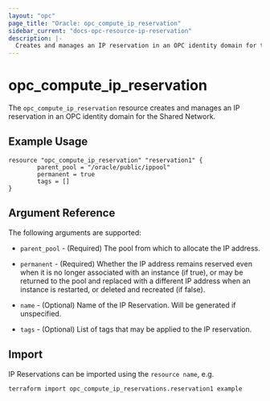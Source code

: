 ```yaml
---
layout: "opc"
page_title: "Oracle: opc_compute_ip_reservation"
sidebar_current: "docs-opc-resource-ip-reservation"
description: |-
  Creates and manages an IP reservation in an OPC identity domain for the Shared Network.
---
```


# opc\_compute\_ip\_reservation

The ``opc_compute_ip_reservation`` resource creates and manages an IP reservation in an OPC identity domain for the Shared Network.

## Example Usage

```
resource "opc_compute_ip_reservation" "reservation1" {
        parent_pool = "/oracle/public/ippool"
        permanent = true
       	tags = []
}
```

## Argument Reference

The following arguments are supported:

* `parent_pool` - (Required) The pool from which to allocate the IP address.

* `permanent` - (Required) Whether the IP address remains reserved even when it is no longer associated with an instance
(if true), or may be returned to the pool and replaced with a different IP address when an instance is restarted, or
deleted and recreated (if false).

* `name` - (Optional) Name of the IP Reservation. Will be generated if unspecified.

* `tags` - (Optional) List of tags that may be applied to the IP reservation.

## Import

IP Reservations can be imported using the `resource name`, e.g.

```
terraform import opc_compute_ip_reservations.reservation1 example
```
